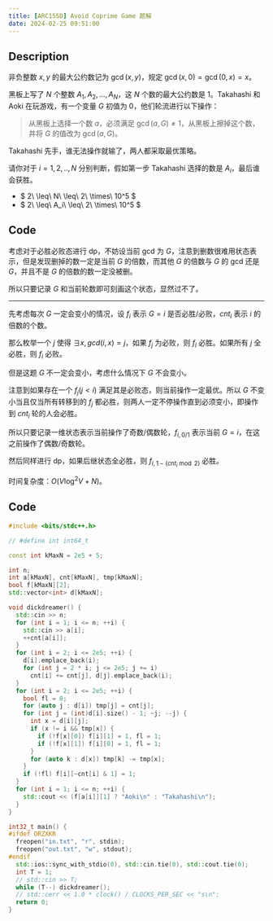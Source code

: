 ```yaml
---
title: [ARC155D] Avoid Coprime Game 题解
date: 2024-02-25 09:51:00
---
```


## Description

非负整数 $x,y$ 的最大公约数记为 $\gcd(x,y)$，规定 $\gcd(x,0)=\gcd(0,x)=x$。

黑板上写了 $N$ 个整数 $A_1,A_2,...,A_N$，这 $N$ 个数的最大公约数是 $1$。Takahashi 和 Aoki 在玩游戏，有一个变量 $G$ 初值为 $0$，他们轮流进行以下操作：

> 从黑板上选择一个数 $a$，必须满足 $\gcd(a,G)\ne 1$，从黑板上擦掉这个数，并将 $G$ 的值改为 $\gcd(a,G)$。

Takahashi 先手，谁无法操作就输了，两人都采取最优策略。

请你对于 $i=1,2,..,N$ 分别判断，假如第一步 Takahashi 选择的数是 $A_i$，最后谁会获胜。

- $ 2\ \leq\ N\ \leq\ 2\ \times\ 10^5 $
- $ 2\ \leq\ A_i\ \leq\ 2\ \times\ 10^5 $

## Code

考虑对于必胜必败态进行 dp，不妨设当前 gcd 为 $G$，注意到删数很难用状态表示，但是发现删掉的数一定是当前 $G$ 的倍数，而其他 $G$ 的倍数与 $G$ 的 gcd 还是 $G$，并且不是 $G$ 的倍数的数一定没被删。

所以只要记录 $G$ 和当前轮数即可刻画这个状态，显然过不了。

---

先考虑每次 $G$ 一定会变小的情况，设 $f_i$ 表示 $G=i$ 是否必胜/必败，$cnt_i$ 表示 $i$ 的倍数的个数。

那么枚举一个 $j$ 使得 $\exists x,gcd(i,x)=j$，如果 $f_j$ 为必败，则 $f_i$ 必胜。如果所有 $j$ 全必胜，则 $f_i$ 必败。

但是这题 $G$ 不一定会变小，考虑什么情况下 $G$ 不会变小。

注意到如果存在一个 $f_j(j<i)$ 满足其是必败态，则当前操作一定最优。所以 $G$ 不变小当且仅当所有转移到的 $f_j$ 都必胜，则两人一定不停操作直到必须变小，即操作到 $cnt_i$ 轮的人会必胜。

所以只要记录一维状态表示当前操作了奇数/偶数轮，$f_{i,0/1}$ 表示当前 $G=i$，在这之前操作了偶数/奇数轮。

然后同样进行 dp，如果后继状态全必胜，则 $f_{i,1-(cnt_i\bmod 2)}$ 必胜。

时间复杂度：$O(V\log^2 V+N)$。

## Code

```cpp
#include <bits/stdc++.h>

// #define int int64_t

const int kMaxN = 2e5 + 5;

int n;
int a[kMaxN], cnt[kMaxN], tmp[kMaxN];
bool f[kMaxN][2];
std::vector<int> d[kMaxN];

void dickdreamer() {
  std::cin >> n;
  for (int i = 1; i <= n; ++i) {
    std::cin >> a[i];
    ++cnt[a[i]];
  }
  for (int i = 2; i <= 2e5; ++i) {
    d[i].emplace_back(i);
    for (int j = 2 * i; j <= 2e5; j += i)
      cnt[i] += cnt[j], d[j].emplace_back(i);
  }
  for (int i = 2; i <= 2e5; ++i) {
    bool fl = 0;
    for (auto j : d[i]) tmp[j] = cnt[j];
    for (int j = (int)d[i].size() - 1; ~j; --j) {
      int x = d[i][j];
      if (x != i && tmp[x]) {
        if (!f[x][0]) f[i][1] = 1, fl = 1;
        if (!f[x][1]) f[i][0] = 1, fl = 1;
      }
      for (auto k : d[x]) tmp[k] -= tmp[x];
    }
    if (!fl) f[i][~cnt[i] & 1] = 1;
  }
  for (int i = 1; i <= n; ++i) {
    std::cout << (f[a[i]][1] ? "Aoki\n" : "Takahashi\n");
  }
}

int32_t main() {
#ifdef ORZXKR
  freopen("in.txt", "r", stdin);
  freopen("out.txt", "w", stdout);
#endif
  std::ios::sync_with_stdio(0), std::cin.tie(0), std::cout.tie(0);
  int T = 1;
  // std::cin >> T;
  while (T--) dickdreamer();
  // std::cerr << 1.0 * clock() / CLOCKS_PER_SEC << "s\n";
  return 0;
}
```